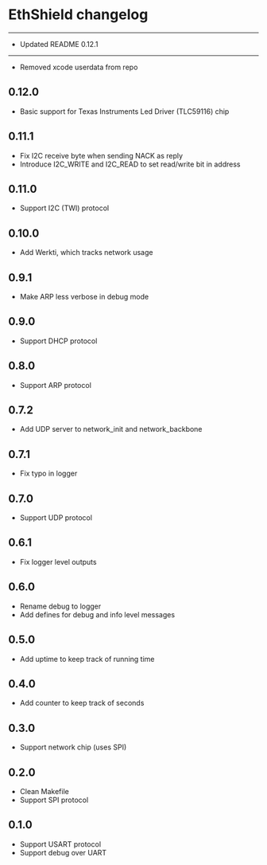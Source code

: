 EthShield changelog
===================

------
- Updated README
0.12.1
------
- Removed xcode userdata from repo

0.12.0
------
- Basic support for Texas Instruments Led Driver (TLC59116) chip

0.11.1
------
- Fix I2C receive byte when sending NACK as reply
- Introduce I2C_WRITE and I2C_READ to set read/write bit in address

0.11.0
------
- Support I2C (TWI) protocol

0.10.0
------
- Add Werkti, which tracks network usage

0.9.1
-----
- Make ARP less verbose in debug mode

0.9.0
-----
- Support DHCP protocol

0.8.0
-----
- Support ARP protocol

0.7.2
-----
- Add UDP server to network_init and network_backbone

0.7.1
-----
- Fix typo in logger

0.7.0
-----
- Support UDP protocol

0.6.1
-----
- Fix logger level outputs

0.6.0
-----
- Rename debug to logger
- Add defines for debug and info level messages

0.5.0
-----
- Add uptime to keep track of running time

0.4.0
-----
- Add counter to keep track of seconds

0.3.0
-----
- Support network chip (uses SPI)

0.2.0
-----
- Clean Makefile
- Support SPI protocol

0.1.0
-----
- Support USART protocol
- Support debug over UART
